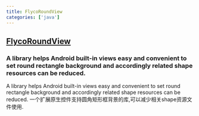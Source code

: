 ```yaml
---
title: FlycoRoundView
categories: ['java']
---
```

## [FlycoRoundView](https://github.com/H07000223/FlycoRoundView)

### A library helps Android built-in views easy and convenient to set round rectangle background and accordingly related shape resources can be reduced.

A library helps Android built-in views easy and convenient to set round rectangle background and accordingly related shape resources can be reduced.
一个扩展原生控件支持圆角矩形框背景的库,可以减少相关shape资源文件使用.